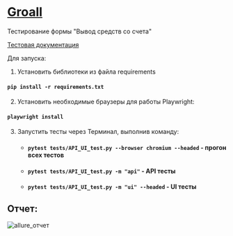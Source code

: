 # [Groall](https://groall.noda.pro/test_qa)
Тестирование формы "Вывод средств со счета"

[Тестовая документация](https://docs.google.com/spreadsheets/d/1XSLXysYEPzcn2ZQx7stjbxF3ymXPbQeKhEBTCcwr4BM/edit?usp=sharing)


Для запуска:
1. Установить библиотеки из файла requirements
    
#### `pip install -r requirements.txt`

2. Установить необходимые браузеры для работы Playwright:

#### `playwright install`

3. Запустить тесты через Терминал, выполнив команду:

   - #### `pytest tests/API_UI_test.py --browser chromium --headed`               - прогон всех тестов
   - #### `pytest tests/API_UI_test.py -m "api"`                                  - API тесты
   - #### `pytest tests/API_UI_test.py -m "ui" --headed`                          - UI тесты

## Отчет: 
![allure_отчет](https://github.com/kozlofAlex/Groall_form/assets/107295846/fcf5aba1-b51c-4bef-baaf-dce7f86c74e1)
